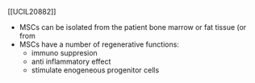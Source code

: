 [[UCIL20882]]

- MSCs can be isolated from the patient bone marrow or fat tissue (or from 
- MSCs have a number of regenerative functions:
	- immuno suppresion
	- anti inflammatory effect
	- stimulate enogeneous progenitor cells